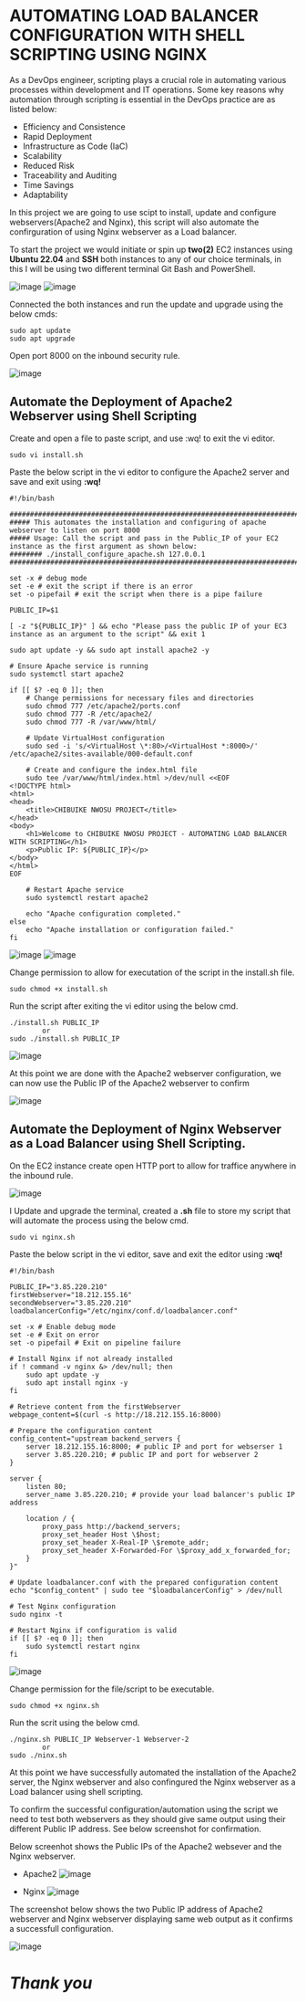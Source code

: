 # AUTOMATING LOAD BALANCER CONFIGURATION WITH SHELL SCRIPTING USING NGINX
As a DevOps engineer, scripting plays a crucial role in automating various processes within development and IT operations. Some key reasons why automation through scripting is essential in the DevOps practice are as listed below:

* Efficiency and Consistence
* Rapid Deployment
* Infrastructure as Code (IaC)
* Scalability
* Reduced Risk
* Traceability and Auditing
* Time Savings
* Adaptability

In this project we are going to use scipt to install, update and configure webservers(Apache2 and Nginx), this script will also automate the confirguration of using Nginx webserver as a Load balancer.

To start the project we would initiate or spin up **two(2)** EC2 instances using **Ubuntu 22.04** and **SSH** both instances to any of our choice terminals, in this I will be using two different terminal Git Bash and PowerShell.

![image](https://github.com/chibyke01/DevOps_Projects/assets/103823637/84e9e7c1-95f3-40eb-bb4f-1b6562e2e3a8)
![image](https://github.com/chibyke01/DevOps_Projects/assets/103823637/4f270c26-614a-4da4-a440-748ce4db66b1)

Connected the both instances and run the update and upgrade using the below cmds:
```
sudo apt update 
sudo apt upgrade
```
Open port 8000 on the inbound security rule.

![image](https://github.com/chibyke01/DevOps_Projects/assets/103823637/b8ade9f0-a879-4930-b908-1f6253c9c6c6)

## Automate the Deployment of Apache2 Webserver using Shell Scripting

Create and open a file to paste script, and use :wq! to exit the vi editor. 

`sudo vi install.sh`

Paste the below script in the vi editor to configure the Apache2 server and save and exit using **:wq!**

```
#!/bin/bash

####################################################################################################################
##### This automates the installation and configuring of apache webserver to listen on port 8000
##### Usage: Call the script and pass in the Public_IP of your EC2 instance as the first argument as shown below:
######## ./install_configure_apache.sh 127.0.0.1
####################################################################################################################

set -x # debug mode
set -e # exit the script if there is an error
set -o pipefail # exit the script when there is a pipe failure

PUBLIC_IP=$1

[ -z "${PUBLIC_IP}" ] && echo "Please pass the public IP of your EC3 instance as an argument to the script" && exit 1

sudo apt update -y && sudo apt install apache2 -y

# Ensure Apache service is running
sudo systemctl start apache2

if [[ $? -eq 0 ]]; then
    # Change permissions for necessary files and directories
    sudo chmod 777 /etc/apache2/ports.conf
    sudo chmod 777 -R /etc/apache2/
    sudo chmod 777 -R /var/www/html/

    # Update VirtualHost configuration
    sudo sed -i 's/<VirtualHost \*:80>/<VirtualHost *:8000>/' /etc/apache2/sites-available/000-default.conf

    # Create and configure the index.html file
    sudo tee /var/www/html/index.html >/dev/null <<EOF
<!DOCTYPE html>
<html>
<head>
    <title>CHIBUIKE NWOSU PROJECT</title>
</head>
<body>
    <h1>Welcome to CHIBUIKE NWOSU PROJECT - AUTOMATING LOAD BALANCER WITH SCRIPTING</h1>
    <p>Public IP: ${PUBLIC_IP}</p>
</body>
</html>
EOF

    # Restart Apache service
    sudo systemctl restart apache2

    echo "Apache configuration completed."
else
    echo "Apache installation or configuration failed."
fi
```
![image](https://github.com/chibyke01/DevOps_Projects/assets/103823637/888d8067-506b-4a0a-b202-c988bcfe615b)
![image](https://github.com/chibyke01/DevOps_Projects/assets/103823637/fca75e03-63ec-4d2d-a852-6488d90308e4)

Change permission to allow for executation of the script in the install.sh file.

`sudo chmod +x install.sh`

Run the script after exiting the vi editor using the below cmd.
```
./install.sh PUBLIC_IP 
        or 
sudo ./install.sh PUBLIC_IP
```
![image](https://github.com/chibyke01/DevOps_Projects/assets/103823637/43c80a40-8a8a-4a13-a85d-323b982c7d36)

At this point we are done with the Apache2 webserver configuration, we can now use the Public IP of the Apache2 webserver to confirm

![image](https://github.com/chibyke01/DevOps_Projects/assets/103823637/a06b91ea-ed7c-46c1-be65-08035e72baa1)

## Automate the Deployment of Nginx Webserver as a Load Balancer using Shell Scripting.
On the EC2 instance create open HTTP port to allow for traffice anywhere in the inbound rule.

![image](https://github.com/chibyke01/DevOps_Projects/assets/103823637/c8dc02c5-9a62-4d5f-b150-9c95f516c5e6)

I Update and upgrade the terminal, created a **.sh** file to store my script that will automate the process using the below cmd.

`sudo vi nginx.sh`

Paste the below script in the vi editor, save and exit the editor using **:wq!**
```
#!/bin/bash

PUBLIC_IP="3.85.220.210"
firstWebserver="18.212.155.16"
secondWebserver="3.85.220.210"
loadbalancerConfig="/etc/nginx/conf.d/loadbalancer.conf"

set -x # Enable debug mode
set -e # Exit on error
set -o pipefail # Exit on pipeline failure

# Install Nginx if not already installed
if ! command -v nginx &> /dev/null; then
    sudo apt update -y
    sudo apt install nginx -y
fi

# Retrieve content from the firstWebserver
webpage_content=$(curl -s http://18.212.155.16:8000)

# Prepare the configuration content
config_content="upstream backend_servers {
    server 18.212.155.16:8000; # public IP and port for webserser 1
    server 3.85.220.210; # public IP and port for webserver 2
}

server {
    listen 80;
    server_name 3.85.220.210; # provide your load balancer's public IP address

    location / {
        proxy_pass http://backend_servers;
        proxy_set_header Host \$host;
        proxy_set_header X-Real-IP \$remote_addr;
        proxy_set_header X-Forwarded-For \$proxy_add_x_forwarded_for;
    }
}"

# Update loadbalancer.conf with the prepared configuration content
echo "$config_content" | sudo tee "$loadbalancerConfig" > /dev/null

# Test Nginx configuration
sudo nginx -t

# Restart Nginx if configuration is valid
if [[ $? -eq 0 ]]; then
    sudo systemctl restart nginx
fi
```
![image](https://github.com/chibyke01/DevOps_Projects/assets/103823637/5cd518a6-69e4-4401-87e5-a306a16231a1)

Change permission for the file/script to be executable.

`sudo chmod +x nginx.sh`

Run the scrit using the below cmd.
```
./nginx.sh PUBLIC_IP Webserver-1 Webserver-2
        or 
sudo ./ninx.sh
```
At this point we have successfully automated the installation of the Apache2 server, the Nginx webserver and also confingured the Nginx webserver as a Load balancer using shell scripting.

To confirm the successful configuration/automation using the script we need to test both webservers as they should give same output using their different Public IP address. See below screenshot for confirmation.

Below screenhot shows the Public IPs of the Apache2 websever and the Nginx webserver.
* Apache2
![image](https://github.com/chibyke01/DevOps_Projects/assets/103823637/f4919017-821d-419a-9917-ca4725236d85)

* Nginx
![image](https://github.com/chibyke01/DevOps_Projects/assets/103823637/446fb69b-1e9c-443c-bc6f-6b4fc40e1534)

The screenshot below shows the two Public IP address of Apache2 webserver and Nginx webserver displaying same web output as it confirms a successfull configuration.

![image](https://github.com/chibyke01/DevOps_Projects/assets/103823637/120e22b6-2835-460a-ab03-49e5b9cf174a)


# **_Thank you_**
